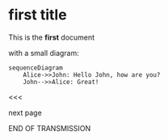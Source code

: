 # first title

This is the **first** document

with a small diagram:

```mermaid
sequenceDiagram
    Alice->>John: Hello John, how are you?
    John-->>Alice: Great!
```

<<<


next page

END OF TRANSMISSION
